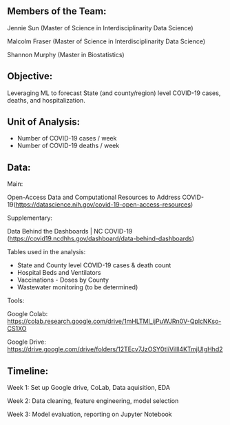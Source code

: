## Members of the Team:

Jennie Sun (Master of Science in Interdisciplinarity Data Science) 

Malcolm Fraser (Master of Science in Interdisciplinarity Data Science) 

Shannon Murphy (Master in Biostatistics) 


## Objective:
Leveraging ML to forecast State (and county/region) level COVID-19 cases, deaths, and hospitalization. 

## Unit of Analysis: 
- Number of COVID-19 cases / week
- Number of COVID-19 deaths / week

## Data:
Main: 

Open-Access Data and Computational Resources to Address COVID-19(https://datascience.nih.gov/covid-19-open-access-resources)

Supplementary: 

Data Behind the Dashboards | NC COVID-19 (https://covid19.ncdhhs.gov/dashboard/data-behind-dashboards)

Tables used in the analysis:
- State and County level COVID-19 cases & death count
- Hospital Beds and Ventilators
- Vaccinations - Doses by County
- Wastewater monitoring (to be determined) 

Tools:

Google Colab: https://colab.research.google.com/drive/1mHLTMl_ijPuWJRn0V-QplcNKso-CS1XO

Google Drive: https://drive.google.com/drive/folders/12TEcv7JzOSY0tIiVilll4KTmjUIgHhd2

## Timeline: 

Week 1: Set up Google drive, CoLab, Data aquisition, EDA

Week 2: Data cleaning, feature engineering, model selection

Week 3: Model evaluation, reporting on Jupyter Notebook
